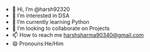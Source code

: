 - 👋 Hi, I’m @harsh92320
- 👀 I’m interested in DSA
- 🌱 I’m currently learning Python
- 💞️ I’m looking to collaborate on Projects
- 📫 How to reach me harshsharma90340@gmail.com
- 😄 Pronouns:He/Him

<!---
harsh92320/harsh92320 is a ✨ special ✨ repository because its `README.md` (this file) appears on your GitHub profile.
You can click the Preview link to take a look at your changes.
--->
